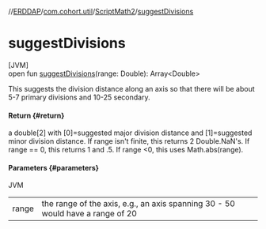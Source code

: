 //[ERDDAP](../../../index.md)/[com.cohort.util](../index.md)/[ScriptMath2](index.md)/[suggestDivisions](suggest-divisions.md)

# suggestDivisions

[JVM]\
open fun [suggestDivisions](suggest-divisions.md)(range: Double): Array&lt;Double&gt;

This suggests the division distance along an axis so that there will be about 5-7 primary divisions and 10-25 secondary.

#### Return {#return}

a double[2] with [0]=suggested major division distance and [1]=suggested minor division distance. If range isn't finite, this returns 2 Double.NaN's. If range == 0, this returns 1 and .5. If range &lt;0, this uses Math.abs(range).

#### Parameters {#parameters}

JVM

| | |
|---|---|
| range | the range of the axis, e.g., an axis spanning 30 - 50 would have a range of 20 |